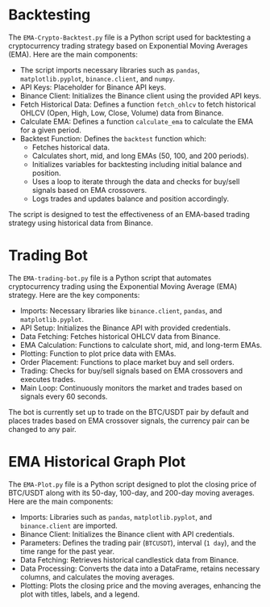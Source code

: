 # Backtesting
The `EMA-Crypto-Backtest.py` file is a Python script used for backtesting a cryptocurrency trading strategy based on Exponential Moving Averages (EMA). Here are the main components:

- The script imports necessary libraries such as `pandas`, `matplotlib.pyplot`, `binance.client`, and `numpy`.
- API Keys: Placeholder for Binance API keys.
- Binance Client: Initializes the Binance client using the provided API keys.
- Fetch Historical Data: Defines a function `fetch_ohlcv` to fetch historical OHLCV (Open, High, Low, Close, Volume) data from Binance.
- Calculate EMA: Defines a function `calculate_ema` to calculate the EMA for a given period.
- Backtest Function: Defines the `backtest` function which:
  - Fetches historical data.
  - Calculates short, mid, and long EMAs (50, 100, and 200 periods).
  - Initializes variables for backtesting including initial balance and position.
  - Uses a loop to iterate through the data and checks for buy/sell signals based on EMA crossovers.
  - Logs trades and updates balance and position accordingly.

The script is designed to test the effectiveness of an EMA-based trading strategy using historical data from Binance.

# Trading Bot

The `EMA-trading-bot.py` file is a Python script that automates cryptocurrency trading using the Exponential Moving Average (EMA) strategy. Here are the key components:

- Imports: Necessary libraries like `binance.client`, `pandas`, and `matplotlib.pyplot`.
- API Setup: Initializes the Binance API with provided credentials.
- Data Fetching: Fetches historical OHLCV data from Binance.
- EMA Calculation: Functions to calculate short, mid, and long-term EMAs.
- Plotting: Function to plot price data with EMAs.
- Order Placement: Functions to place market buy and sell orders.
- Trading: Checks for buy/sell signals based on EMA crossovers and executes trades.
- Main Loop: Continuously monitors the market and trades based on signals every 60 seconds.

The bot is currently set up to trade on the BTC/USDT pair by default and places trades based on EMA crossover signals, the currency pair can be changed to any pair.

# EMA Historical Graph Plot

The `EMA-Plot.py` file is a Python script designed to plot the closing price of BTC/USDT along with its 50-day, 100-day, and 200-day moving averages. Here are the main components:

- Imports: Libraries such as `pandas`, `matplotlib.pyplot`, and `binance.client` are imported.
- Binance Client: Initializes the Binance client with API credentials.
- Parameters: Defines the trading pair (`BTCUSDT`), interval (`1 day`), and the time range for the past year.
- Data Fetching: Retrieves historical candlestick data from Binance.
- Data Processing: Converts the data into a DataFrame, retains necessary columns, and calculates the moving averages.
- Plotting: Plots the closing price and the moving averages, enhancing the plot with titles, labels, and a legend.
